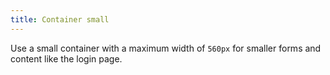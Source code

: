 ```yaml
---
title: Container small
---
```


Use a small container with a maximum width of <code>560px</code> for smaller forms and content like the login page.
